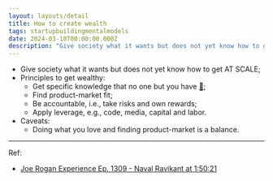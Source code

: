 ```yaml
---
layout: layouts/detail
title: How to create wealth
tags: startupbuildingmentalmodels
date: 2024-03-10T00:00:00.000Z
description: "Give society what it wants but does not yet know how to get AT SCALE; Principles to get wealthy: Get specific knowledge that no one but you have \U0001F517; Find produc..."
---
```

* Give society what it wants but does not yet know how to get AT SCALE; 
* Principles to get wealthy: 
  * Get specific knowledge that no one but you have <a href="https://www.littletunnel.com/area/mental-models-to-startup-building/naval-escape-competition-through-authenticity/" data-note-url="/area/mental-models-to-startup-building/naval-escape-competition-through-authenticity/" target="_blank">🔗</a>; 
  * Find product-market fit; 
  * Be accountable, i.e., take risks and own rewards; 
  * Apply leverage, e.g., code, media, capital and labor. 
* Caveats: 
  * Doing what you love and finding product-market is a balance. 

---

Ref:
* <a href="https://www.youtube.com/watch?v=3qHkcs3kG44" target="_blank">Joe Rogan Experience Ep. 1309 - Naval Ravikant at 1:50:21</a>
